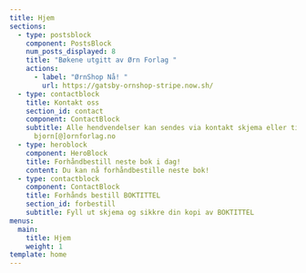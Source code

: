 ```yaml
---
title: Hjem
sections:
  - type: postsblock
    component: PostsBlock
    num_posts_displayed: 8
    title: "Bøkene utgitt av Ørn Forlag "
    actions:
      - label: "ØrnShop Nå! "
        url: https://gatsby-ornshop-stripe.now.sh/
  - type: contactblock
    title: Kontakt oss
    section_id: contact
    component: ContactBlock
    subtitle: Alle hendvendelser kan sendes via kontakt skjema eller til
      bjorn[@]ornforlag.no
  - type: heroblock
    component: HeroBlock
    title: Forhåndbestill neste bok i dag!
    content: Du kan nå forhåndbestille neste bok!
  - type: contactblock
    component: ContactBlock
    title: Forhånds bestill BOKTITTEL
    section_id: forbestill
    subtitle: Fyll ut skjema og sikkre din kopi av BOKTITTEL
menus:
  main:
    title: Hjem
    weight: 1
template: home
---
```


